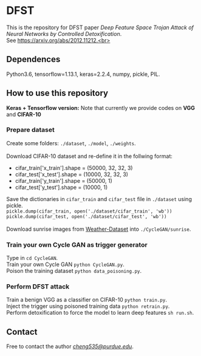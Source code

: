 # DFST

This is the repository for DFST paper *Deep Feature Space Trojan Attack of Neural Networks by Controlled Detoxification*.<br>
See https://arxiv.org/abs/2012.11212.<br>

## Dependences

Python3.6, tensorflow=1.13.1, keras=2.2.4, numpy, pickle, PIL.<br>

## How to use this repository

**Keras + Tensorflow version:** Note that currently we provide codes on **VGG** and **CIFAR-10** <br>


### Prepare dataset
Create some folders: `./dataset`, `./model`, `./weights`.<br>
<br>
Download CIFAR-10 dataset and re-define it in the follwing format:<br>
* cifar_train['x_train'].shape = (50000, 32, 32, 3)
* cifar_test['x_test'].shape = (10000, 32, 32, 3)
* cifar_train['y_train'].shape = (50000, 1)
* cifar_test['y_test'].shape = (10000, 1)

Save the dictionaries in `cifar_train` and `cifar_test` file in `./dataset` using pickle.<br>
`pickle.dump(cifar_train, open('./dataset/cifar_train', 'wb'))`<br>
`pickle.dump(cifar_test, open('./dataset/cifar_test', 'wb'))`<br>
<br>
Download sunrise images from [Weather-Dataset](https://www.kaggle.com/rahul29g/weatherdataset) into `./CycleGAN/sunrise`.<br>

### Train your own Cycle GAN as trigger generator
Type in `cd CycleGAN`.<br>
Train your own Cycle GAN `python CycleGAN.py`.<br>
Poison the training dataset `python data_poisoning.py`.

### Perform DFST attack
Train a benign VGG as a classifier on CIFAR-10 `python train.py`.<br>
Inject the trigger using poisoned training data `python retrain.py`.<br>
Perform detoxification to force the model to learn deep features `sh run.sh`.<br>

## Contact
Free to contact the author *cheng535@purdue.edu*.
